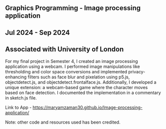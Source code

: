 ## Graphics Programming - Image processing application

## Jul 2024 - Sep 2024

## Associated with University of London

For my final project in Semester 4, I created an image processing application using a webcam. I performed image manipulations like thresholding and color space conversions and implemented privacy-enhancing filters such as face blur and pixelation using p5.js, objectdetect.js, and objectdetect.frontalface.js. Additionally, I developed a unique extension: a webcam-based game where the character moves based on face detection. I documented the implementation in a commentary in sketch.js file.

Link to App - https://maryamzaman30.github.io/Image-processing-application/

Note: other code and resources used has been credited.
